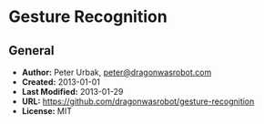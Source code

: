 Gesture Recognition
===================

## General

- **Author:** Peter Urbak, peter@dragonwasrobot.com
- **Created:** 2013-01-01
- **Last Modified:** 2013-01-29
- **URL:** https://github.com/dragonwasrobot/gesture-recognition
- **License:** MIT
